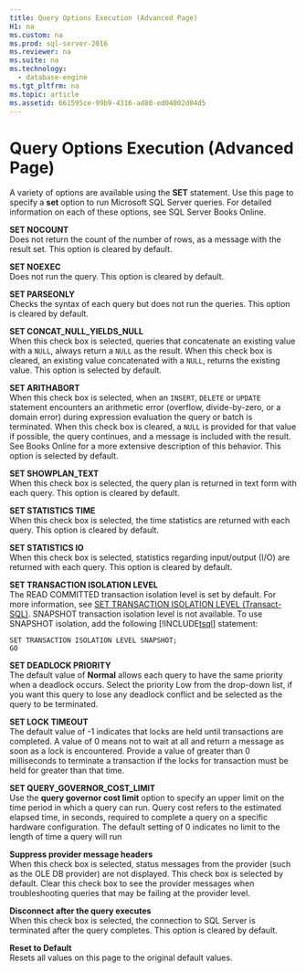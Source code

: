 ```yaml
---
title: Query Options Execution (Advanced Page)
H1: na
ms.custom: na
ms.prod: sql-server-2016
ms.reviewer: na
ms.suite: na
ms.technology: 
  - database-engine
ms.tgt_pltfrm: na
ms.topic: article
ms.assetid: 661595ce-99b9-4316-ad80-ed04002d04d5
---
```

# Query Options Execution (Advanced Page)
  A variety of options are available using the **SET** statement. Use this page to specify a **set** option to run Microsoft SQL Server queries. For detailed information on each of these options, see SQL Server Books Online.  
  
 **SET NOCOUNT**  
 Does not return the count of the number of rows, as a message with the result set. This option is cleared by default.  
  
 **SET NOEXEC**  
 Does not run the query. This option is cleared by default.  
  
 **SET PARSEONLY**  
 Checks the syntax of each query but does not run the queries. This option is cleared by default.  
  
 **SET CONCAT\_NULL\_YIELDS\_NULL**  
 When this check box is selected, queries that concatenate an existing value with a `NULL`, always return a `NULL` as the result. When this check box is cleared, an existing value concatenated with a `NULL`, returns the existing value. This option is selected by default.  
  
 **SET ARITHABORT**  
 When this check box is selected, when an `INSERT`, `DELETE` or `UPDATE` statement encounters an arithmetic error \(overflow, divide\-by\-zero, or a domain error\) during expression evaluation the query or batch is terminated. When this check box is cleared, a `NULL` is provided for that value if possible, the query continues, and a message is included with the result. See Books Online for a more extensive description of this behavior. This option is selected by default.  
  
 **SET SHOWPLAN\_TEXT**  
 When this check box is selected, the query plan is returned in text form with each query. This option is cleared by default.  
  
 **SET STATISTICS TIME**  
 When this check box is selected, the time statistics are returned with each query. This option is cleared by default.  
  
 **SET STATISTICS IO**  
 When this check box is selected, statistics regarding input\/output \(I\/O\) are returned with each query. This option is cleared by default.  
  
 **SET TRANSACTION ISOLATION LEVEL**  
 The READ COMMITTED transaction isolation level is set by default. For more information, see [SET TRANSACTION ISOLATION LEVEL &#40;Transact-SQL&#41;](../Topic/SET%20TRANSACTION%20ISOLATION%20LEVEL%20\(Transact-SQL\).md). SNAPSHOT transaction isolation level is not available. To use SNAPSHOT isolation, add the following [!INCLUDE[tsql](../../Token/Other/tsql_md.md)] statement:  
  
```  
SET TRANSACTION ISOLATION LEVEL SNAPSHOT;  
GO  
```  
  
 **SET DEADLOCK PRIORITY**  
 The default value of **Normal** allows each query to have the same priority when a deadlock occurs. Select the priority Low from the drop\-down list, if you want this query to lose any deadlock conflict and be selected as the query to be terminated.  
  
 **SET LOCK TIMEOUT**  
 The default value of \-1 indicates that locks are held until transactions are completed. A value of 0 means not to wait at all and return a message as soon as a lock is encountered. Provide a value of greater than 0 milliseconds to terminate a transaction if the locks for transaction must be held for greater than that time.  
  
 **SET QUERY\_GOVERNOR\_COST\_LIMIT**  
 Use the **query governor cost limit** option to specify an upper limit on the time period in which a query can run. Query cost refers to the estimated elapsed time, in seconds, required to complete a query on a specific hardware configuration. The default setting of 0 indicates no limit to the length of time a query will run  
  
 **Suppress provider message headers**  
 When this check box is selected, status messages from the provider \(such as the OLE DB provider\) are not displayed. This check box is selected by default. Clear this check box to see the provider messages when troubleshooting queries that may be failing at the provider level.  
  
 **Disconnect after the query executes**  
 When this check box is selected, the connection to SQL Server is terminated after the query completes. This option is cleared by default.  
  
 **Reset to Default**  
 Resets all values on this page to the original default values.  
  
  